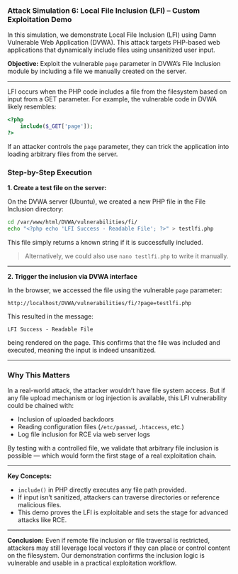 ### Attack Simulation 6: Local File Inclusion (LFI) – Custom Exploitation Demo

In this simulation, we demonstrate Local File Inclusion (LFI) using Damn Vulnerable Web Application (DVWA). This attack targets PHP-based web applications that dynamically include files using unsanitized user input.

**Objective:** Exploit the vulnerable `page` parameter in DVWA’s File Inclusion module by including a file we manually created on the server.

---

LFI occurs when the PHP code includes a file from the filesystem based on input from a GET parameter. For example, the vulnerable code in DVWA likely resembles:

```php
<?php
    include($_GET['page']);
?>
```

If an attacker controls the `page` parameter, they can trick the application into loading arbitrary files from the server.

### Step-by-Step Execution

**1. Create a test file on the server:**

On the DVWA server (Ubuntu), we created a new PHP file in the File Inclusion directory:

```bash
cd /var/www/html/DVWA/vulnerabilities/fi/
echo "<?php echo 'LFI Success - Readable File'; ?>" > testlfi.php
```

This file simply returns a known string if it is successfully included.

> Alternatively, we could also use `nano testlfi.php` to write it manually.

---

**2. Trigger the inclusion via DVWA interface**

In the browser, we accessed the file using the vulnerable `page` parameter:

```
http://localhost/DVWA/vulnerabilities/fi/?page=testlfi.php
```

This resulted in the message:

```
LFI Success - Readable File
```

being rendered on the page. This confirms that the file was included and executed, meaning the input is indeed unsanitized.

---

### Why This Matters

In a real-world attack, the attacker wouldn’t have file system access. But if any file upload mechanism or log injection is available, this LFI vulnerability could be chained with:
- Inclusion of uploaded backdoors
- Reading configuration files (`/etc/passwd`, `.htaccess`, etc.)
- Log file inclusion for RCE via web server logs

By testing with a controlled file, we validate that arbitrary file inclusion is possible — which would form the first stage of a real exploitation chain.

---

**Key Concepts:**
- `include()` in PHP directly executes any file path provided.
- If input isn’t sanitized, attackers can traverse directories or reference malicious files.
- This demo proves the LFI is exploitable and sets the stage for advanced attacks like RCE.

---

**Conclusion:**
Even if remote file inclusion or file traversal is restricted, attackers may still leverage local vectors if they can place or control content on the filesystem. Our demonstration confirms the inclusion logic is vulnerable and usable in a practical exploitation workflow.